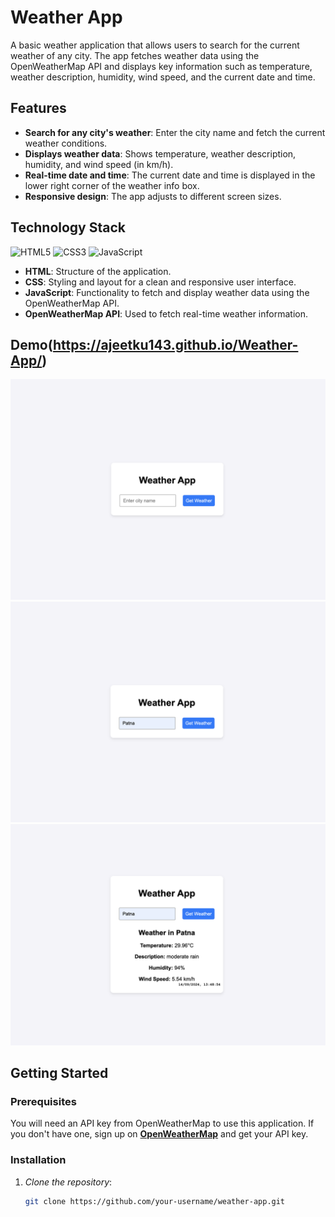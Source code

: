 # Weather App

A basic weather application that allows users to search for the current weather of any city. The app fetches weather data using the OpenWeatherMap API and displays key information such as temperature, weather description, humidity, wind speed, and the current date and time.

## Features

- **Search for any city's weather**: Enter the city name and fetch the current weather conditions.
- **Displays weather data**: Shows temperature, weather description, humidity, and wind speed (in km/h).
- **Real-time date and time**: The current date and time is displayed in the lower right corner of the weather info box.
- **Responsive design**: The app adjusts to different screen sizes.

## Technology Stack
![HTML5](https://img.shields.io/badge/html5-%23E34F26.svg?style=for-the-badge&logo=html5&logoColor=white) ![CSS3](https://img.shields.io/badge/css3-%231572B6.svg?style=for-the-badge&logo=css3&logoColor=white)  ![JavaScript](https://img.shields.io/badge/javascript-%23323330.svg?style=for-the-badge&logo=javascript&logoColor=%23F7DF1E) 

- **HTML**: Structure of the application.
- **CSS**: Styling and layout for a clean and responsive user interface.
- **JavaScript**: Functionality to fetch and display weather data using the OpenWeatherMap API.
- **OpenWeatherMap API**: Used to fetch real-time weather information.

## Demo(https://ajeetku143.github.io/Weather-App/)

![Weather App Screenshot](Img1.png)
![Weather App Screenshot](Img2.png)
![Weather App Screenshot](Img3.png)<!-- Add your screenshot image file to the root directory -->

## Getting Started

### Prerequisites

You will need an API key from OpenWeatherMap to use this application. If you don't have one, sign up on **[OpenWeatherMap](https://home.openweathermap.org/users/sign_up)** and get your API key.

### Installation

1. _Clone the repository_:
   ```bash
   git clone https://github.com/your-username/weather-app.git
   ```
